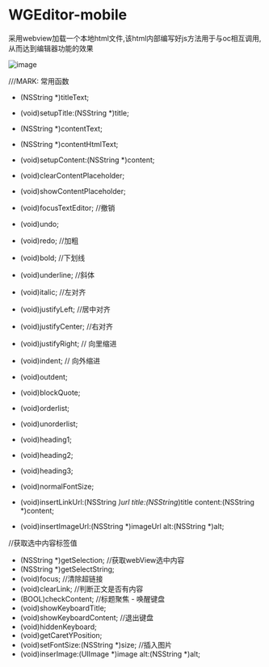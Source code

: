 # WGEditor-mobile
采用webview加载一个本地html文件,该html内部编写好js方法用于与oc相互调用,从而达到编辑器功能的效果

![image](https://github.com/study123456/WGEditor-mobile/blob/master/rextEditor.GIF)   

///MARK: 常用函数
- (NSString *)titleText;
- (void)setupTitle:(NSString *)title;
- (NSString *)contentText;
- (NSString *)contentHtmlText;
- (void)setupContent:(NSString *)content;
- (void)clearContentPlaceholder;
- (void)showContentPlaceholder;
- (void)focusTextEditor;
//撤销
- (void)undo;
- (void)redo;
//加粗
- (void)bold;
//下划线
- (void)underline;
//斜体
- (void)italic;
//左对齐
- (void)justifyLeft;
//居中对齐
- (void)justifyCenter;
//右对齐
- (void)justifyRight;
// 向里缩进
- (void)indent;
// 向外缩进
- (void)outdent;

- (void)blockQuote;

- (void)orderlist;
- (void)unorderlist;

- (void)heading1;
- (void)heading2;
- (void)heading3;
- (void)normalFontSize;

- (void)insertLinkUrl:(NSString *)url title:(NSString*)title content:(NSString *)content;
- (void)insertImageUrl:(NSString *)imageUrl alt:(NSString *)alt;

//获取选中内容标签值
- (NSString *)getSelection;
//获取webView选中内容
- (NSString *)getSelectString;
- (void)focus;
//清除超链接
- (void)clearLink;
//判断正文是否有内容
- (BOOL)checkContent;
//标题聚焦 - 唤醒键盘
- (void)showKeyboardTitle;
- (void)showKeyboardContent;
//退出键盘
- (void)hiddenKeyboard;
- (void)getCaretYPosition;
- (void)setFontSize:(NSString *)size;
//插入图片
- (void)inserImage:(UIImage *)image alt:(NSString *)alt;
